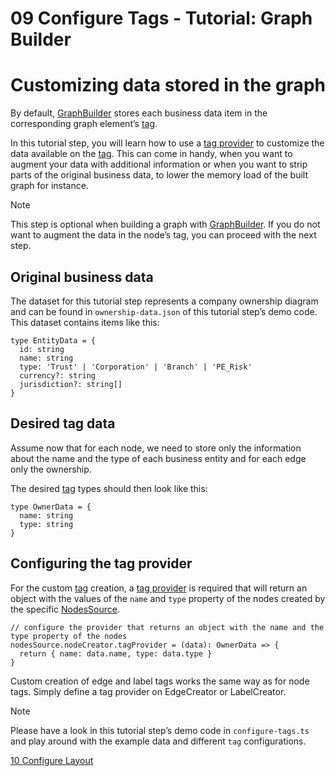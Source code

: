 <!--
 //////////////////////////////////////////////////////////////////////////////
 // @license
 // This file is part of yFiles for HTML 2.6.0.4.
 // Use is subject to license terms.
 //
 // Copyright (c) 2000-2024 by yWorks GmbH, Vor dem Kreuzberg 28,
 // 72070 Tuebingen, Germany. All rights reserved.
 //
 //////////////////////////////////////////////////////////////////////////////
-->
# 09 Configure Tags - Tutorial: Graph Builder

# Customizing data stored in the graph

By default, [GraphBuilder](https://docs.yworks.com/yfileshtml/#/api/GraphBuilder) stores each business data item in the corresponding graph element’s [tag](https://docs.yworks.com/yfileshtml/#/api/IModelItem#ITagOwner-property-tag).

In this tutorial step, you will learn how to use a [tag provider](https://docs.yworks.com/yfileshtml/#/api/NodeCreator#NodeCreator-property-tagProvider) to customize the data available on the [tag](https://docs.yworks.com/yfileshtml/#/api/IModelItem#ITagOwner-property-tag). This can come in handy, when you want to augment your data with additional information or when you want to strip parts of the original business data, to lower the memory load of the built graph for instance.

Note

This step is optional when building a graph with [GraphBuilder](https://docs.yworks.com/yfileshtml/#/api/GraphBuilder). If you do not want to augment the data in the node’s tag, you can proceed with the next step.

## Original business data

The dataset for this tutorial step represents a company ownership diagram and can be found in `ownership-data.json` of this tutorial step’s demo code. This dataset contains items like this:

```
type EntityData = {
  id: string
  name: string
  type: 'Trust' | 'Corporation' | 'Branch' | 'PE_Risk'
  currency?: string
  jurisdiction?: string[]
}
```

## Desired tag data

Assume now that for each node, we need to store only the information about the name and the type of each business entity and for each edge only the ownership.

The desired [tag](https://docs.yworks.com/yfileshtml/#/api/IModelItem#ITagOwner-property-tag) types should then look like this:

```
type OwnerData = {
  name: string
  type: string
}
```

## Configuring the tag provider

For the custom [tag](https://docs.yworks.com/yfileshtml/#/api/IModelItem#ITagOwner-property-tag) creation, a [tag provider](https://docs.yworks.com/yfileshtml/#/api/NodeCreator#NodeCreator-property-tagProvider) is required that will return an object with the values of the `name` and `type` property of the nodes created by the specific [NodesSource](https://docs.yworks.com/yfileshtml/#/api/NodesSource).

```
// configure the provider that returns an object with the name and the type property of the nodes
nodesSource.nodeCreator.tagProvider = (data): OwnerData => {
  return { name: data.name, type: data.type }
}
```

Custom creation of edge and label tags works the same way as for node tags. Simply define a tag provider on EdgeCreator or LabelCreator.

Note

Please have a look in this tutorial step’s demo code in `configure-tags.ts` and play around with the example data and different `tag` configurations.

[10 Configure Layout](../../tutorial-graph-builder/10-configure-layout/)
